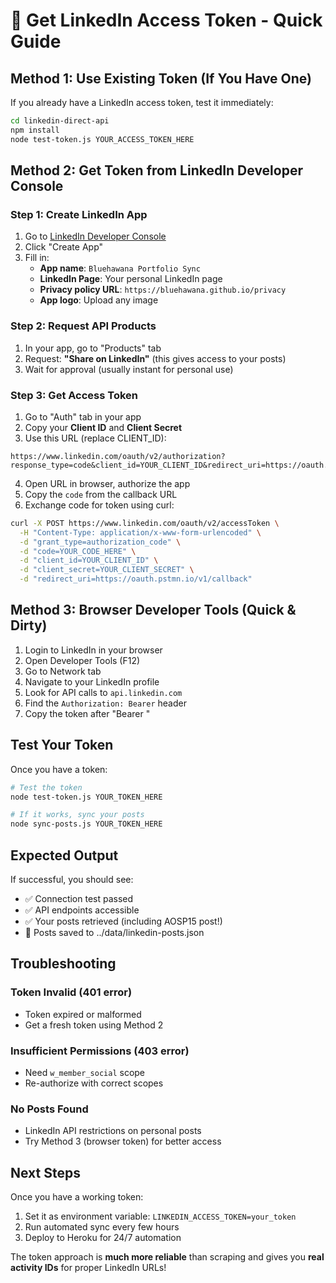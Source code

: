 # 🔑 Get LinkedIn Access Token - Quick Guide

## Method 1: Use Existing Token (If You Have One)

If you already have a LinkedIn access token, test it immediately:

```bash
cd linkedin-direct-api
npm install
node test-token.js YOUR_ACCESS_TOKEN_HERE
```

## Method 2: Get Token from LinkedIn Developer Console

### Step 1: Create LinkedIn App
1. Go to [LinkedIn Developer Console](https://developer.linkedin.com/)
2. Click "Create App"
3. Fill in:
   - **App name**: `Bluehawana Portfolio Sync`
   - **LinkedIn Page**: Your personal LinkedIn page
   - **Privacy policy URL**: `https://bluehawana.github.io/privacy`
   - **App logo**: Upload any image

### Step 2: Request API Products
1. In your app, go to "Products" tab
2. Request: **"Share on LinkedIn"** (this gives access to your posts)
3. Wait for approval (usually instant for personal use)

### Step 3: Get Access Token
1. Go to "Auth" tab in your app
2. Copy your **Client ID** and **Client Secret**
3. Use this URL (replace CLIENT_ID):

```
https://www.linkedin.com/oauth/v2/authorization?response_type=code&client_id=YOUR_CLIENT_ID&redirect_uri=https://oauth.pstmn.io/v1/callback&scope=openid%20profile%20email%20w_member_social
```

4. Open URL in browser, authorize the app
5. Copy the `code` from the callback URL
6. Exchange code for token using curl:

```bash
curl -X POST https://www.linkedin.com/oauth/v2/accessToken \
  -H "Content-Type: application/x-www-form-urlencoded" \
  -d "grant_type=authorization_code" \
  -d "code=YOUR_CODE_HERE" \
  -d "client_id=YOUR_CLIENT_ID" \
  -d "client_secret=YOUR_CLIENT_SECRET" \
  -d "redirect_uri=https://oauth.pstmn.io/v1/callback"
```

## Method 3: Browser Developer Tools (Quick & Dirty)

1. Login to LinkedIn in your browser
2. Open Developer Tools (F12)
3. Go to Network tab
4. Navigate to your LinkedIn profile
5. Look for API calls to `api.linkedin.com`
6. Find the `Authorization: Bearer` header
7. Copy the token after "Bearer "

## Test Your Token

Once you have a token:

```bash
# Test the token
node test-token.js YOUR_TOKEN_HERE

# If it works, sync your posts
node sync-posts.js YOUR_TOKEN_HERE
```

## Expected Output

If successful, you should see:
- ✅ Connection test passed
- ✅ API endpoints accessible  
- ✅ Your posts retrieved (including AOSP15 post!)
- 📁 Posts saved to ../data/linkedin-posts.json

## Troubleshooting

### Token Invalid (401 error)
- Token expired or malformed
- Get a fresh token using Method 2

### Insufficient Permissions (403 error)  
- Need `w_member_social` scope
- Re-authorize with correct scopes

### No Posts Found
- LinkedIn API restrictions on personal posts
- Try Method 3 (browser token) for better access

## Next Steps

Once you have a working token:
1. Set it as environment variable: `LINKEDIN_ACCESS_TOKEN=your_token`
2. Run automated sync every few hours
3. Deploy to Heroku for 24/7 automation

The token approach is **much more reliable** than scraping and gives you **real activity IDs** for proper LinkedIn URLs!